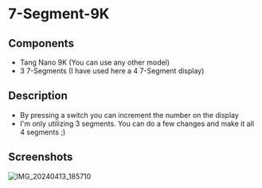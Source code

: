 # 7-Segment-9K

## Components
* Tang Nano 9K (You can use any other model)
* 3 7-Segments (I have used here a 4 7-Segment display)

## Description
* By pressing a switch you can increment the number on the display
* I'm only utilizing 3 segments. You can do a few changes and make it all 4 segments ;)

## Screenshots

![IMG_20240413_185710](https://github.com/SShattered/7-Segment-9K/assets/4478457/199a1bf9-ee38-4c37-beff-5d6c89da37d3)

